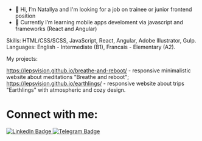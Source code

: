 - 👋 Hi, I’m Natallya and I'm looking for a job on trainee or junior frontend position
- 👀 Currently I’m learning mobile apps develoment via javascript and frameworks (React and Angular)

Skills: HTML/CSS/SCSS, JavaScript, React, Angular, Adobe Illustrator, Gulp.
Languages: English - Intermediate (B1), Francais - Elementary (A2).

My projects: 

https://lepsvision.github.io/breathe-and-reboot/ - responsive minimalistic website 
about meditations "Breathe and reboot";
https://lepsvision.github.io/earthlings/ - responsive website about trips "Earthlings" with atmospheric and cozy design.

# Connect with me:

<a href="https://www.linkedin.com/in/lepsvidze/">
    <img src="https://img.shields.io/badge/LinkedIn-blue?style=for-the-badge&logo=linkedin&logoColor=white" alt="LinkedIn Badge"/>
  </a>
<a href="https://t.me/lepsvidze">
    <img src="https://img.shields.io/badge/Telegram-blue?style=for-the-badge&logo=telegram&logoColor=white" alt="Telegram Badge"/>
  </a> 







